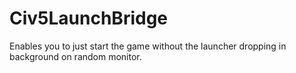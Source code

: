 # Civ5LaunchBridge
Enables you to just start the game without the launcher dropping in background on random monitor.
